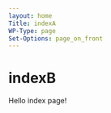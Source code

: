 ```yaml
---
layout: home
Title: indexA
WP-Type: page
Set-Options: page_on_front
---
```

# indexB

Hello index page!
